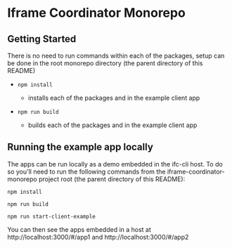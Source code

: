 # Iframe Coordinator Monorepo

## Getting Started

There is no need to run commands within each of the packages, setup can be done in the root monorepo directory (the parent directory of this README)

- `npm install` 
  - installs each of the packages and in the example client app

- `npm run build` 
  - builds each of the packages and in the example client app
## Running the example app locally

The apps can be run locally as a demo embedded in the ifc-cli host. To do so you'll need to run the following
commands from the iframe-coordinator-monorepo project root (the parent directory of this README):

`npm install`

`npm run build`

`npm run start-client-example`

You can then see the apps embedded in a host at http://localhost:3000/#/app1 and http://localhost:3000/#/app2
